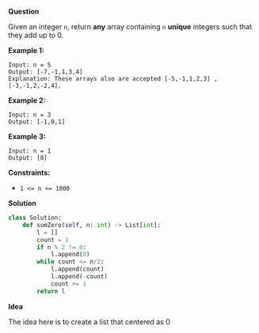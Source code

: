 **Question**

Given an integer `n`, return **any** array containing `n` **unique** integers such that they add up to 0.

**Example 1:**

```
Input: n = 5
Output: [-7,-1,1,3,4]
Explanation: These arrays also are accepted [-5,-1,1,2,3] , [-3,-1,2,-2,4].
```

**Example 2:**

```
Input: n = 3
Output: [-1,0,1]
```

**Example 3:**

```
Input: n = 1
Output: [0]
```

 **Constraints:**

- `1 <= n <= 1000`

**Solution**

```python
class Solution:
    def sumZero(self, n: int) -> List[int]:
        l = []
        count = 1
        if n % 2 != 0:
            l.append(0)
        while count <= n/2:
            l.append(count)
            l.append(-count)
            count += 1
        return l
```

**Idea**

The idea here is to create a list that centered as 0